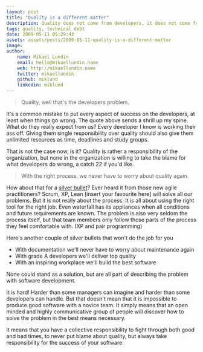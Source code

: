 ```yaml
---
layout: post
title: "Quality is a different matter"
description: Quality does not come from developers, it does not come from process and it doesn't come from management. It comes from all parts of software development working well together to form a unity.
tags: quality, technical debt
date: 2009-05-11 05:29:43
assets: assets/posts/2009-05-11-quality-is-a-different-matter
image: 
author: 
    name: Mikael Lundin
    email: hello@mikaellundin.name 
    web: http://mikaellundin.name
    twitter: mikaellundin
    github: miklund
    linkedin: miklund                    
---
```


> Quality, well that's the developers problem.

It's a common mistake to put every aspect of success on the developers, at least when things go wrong. The quote above sends a shrill up my spine. What do they really expect from us? Every developer I know is working their ass off. Giving them single responsibility over quality should also give them unlimited resources as time, deadlines and study groups.

That is not the case now, is it? Quality is rather a responsibility of the organization, but none in the organization is willing to take the blame for what developers do wrong, a catch 22 if you'd like.

> With the right process, we never have to worry about quality again.

How about that for a [silver bullet](http://en.wikipedia.org/wiki/No_Silver_Bullet)? Ever heard it from those new agile practitioners? Scrum, XP, Lean [insert your favourite here] will solve all our problems. But it is not really about the process. It is all about using the right tool for the right job. Even waterfall has its appliances when all conditions and future requirements are known. The problem is also very seldom the process itself, but that team members only follow those parts of the process they feel comfortable with. (XP and pair programming)

Here's another couple of silver bullets that won't do the job for you
 
* With documentation we'll never have to worry about maintenance again
* With grade A developers we'll deliver top quality
* With an inspiring workplace we'll build the best software

None could stand as a solution, but are all part of describing the problem with software development.

It is hard! Harder than some managers can imagine and harder than some developers can handle. But that doesn't mean that it is impossible to produce good software with a novice team. It simply means that an open minded and highly communicative group of people will discover how to solve the problem in the best means necessary.

It means that you have a collective responsibility to fight through both good and bad times, to never put blame about quality, but always take responsibility for the success of your software.

